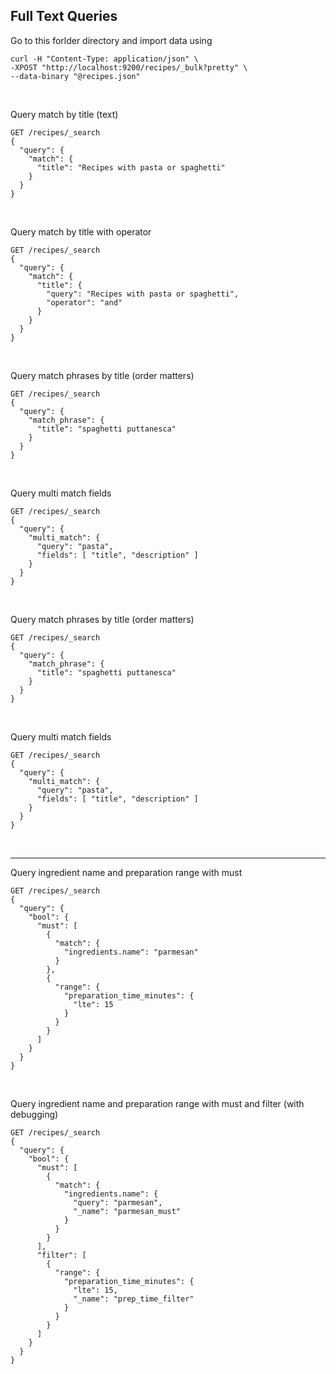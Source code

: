 ## Full Text Queries

Go to this forlder directory and import data using
```
curl -H "Content-Type: application/json" \
-XPOST "http://localhost:9200/recipes/_bulk?pretty" \
--data-binary "@recipes.json"
```
&nbsp;

Query match by title (text)
```
GET /recipes/_search
{
  "query": {
    "match": {
      "title": "Recipes with pasta or spaghetti"
    }
  }
}
```
&nbsp;

Query match by title with operator
```
GET /recipes/_search
{
  "query": {
    "match": {
      "title": {
        "query": "Recipes with pasta or spaghetti",
        "operator": "and"
      }
    }
  }
}

```
&nbsp;

Query match phrases by title (order matters)
```
GET /recipes/_search
{
  "query": {
    "match_phrase": {
      "title": "spaghetti puttanesca"
    }
  }
}
```
&nbsp;

Query multi match fields
```
GET /recipes/_search
{
  "query": {
    "multi_match": {
      "query": "pasta",
      "fields": [ "title", "description" ]
    }
  }
}
```
&nbsp;

Query match phrases by title (order matters)
```
GET /recipes/_search
{
  "query": {
    "match_phrase": {
      "title": "spaghetti puttanesca"
    }
  }
}
```
&nbsp;

Query multi match fields
```
GET /recipes/_search
{
  "query": {
    "multi_match": {
      "query": "pasta",
      "fields": [ "title", "description" ]
    }
  }
}
```
&nbsp;

---

Query ingredient name and preparation range with must
```
GET /recipes/_search
{
  "query": {
    "bool": {
      "must": [
        {
          "match": {
            "ingredients.name": "parmesan"
          }
        },
        {
          "range": {
            "preparation_time_minutes": {
              "lte": 15
            }
          }
        }
      ]
    }
  }
}
```
&nbsp;

Query ingredient name and preparation range with must and filter (with debugging)
```
GET /recipes/_search
{
  "query": {
    "bool": {
      "must": [
        {
          "match": {
            "ingredients.name": {
              "query": "parmesan",
              "_name": "parmesan_must"
            }
          }
        }
      ],
      "filter": [
        {
          "range": {
            "preparation_time_minutes": {
              "lte": 15,
              "_name": "prep_time_filter"
            }
          }
        }
      ]
    }
  }
}
```
&nbsp;

